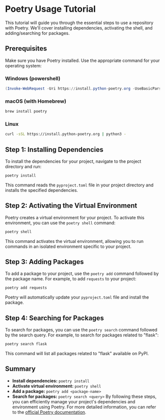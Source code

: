 # Poetry Usage Tutorial

This tutorial will guide you through the essential steps to use a repository with Poetry. We'll cover installing dependencies, activating the shell, and adding/searching for packages.

## Prerequisites

Make sure you have Poetry installed. Use the appropriate command for your operating system:

### Windows (powershell)

```powershell
(Invoke-WebRequest -Uri https://install.python-poetry.org -UseBasicParsing).Content | python -
```

### macOS (with Homebrew)

```bash
brew install poetry
```

### Linux

```bash
curl -sSL https://install.python-poetry.org | python3 -
```

## Step 1: Installing Dependencies

To install the dependencies for your project, navigate to the project directory and run:

```bash
poetry install
```

This command reads the `pyproject.toml` file in your project directory and installs the specified dependencies.

## Step 2: Activating the Virtual Environment

Poetry creates a virtual environment for your project. To activate this environment, you can use the `poetry shell` command:

```bash
poetry shell
```

This command activates the virtual environment, allowing you to run commands in an isolated environment specific to your project.

## Step 3: Adding Packages

To add a package to your project, use the `poetry add` command followed by the package name. For example, to add `requests` to your project:

```bash
poetry add requests
```

Poetry will automatically update your `pyproject.toml` file and install the package.

## Step 4: Searching for Packages

To search for packages, you can use the `poetry search` command followed by the search query. For example, to search for packages related to "flask":

```bash
poetry search flask
```

This command will list all packages related to "flask" available on PyPI.
## Summary
- **Install dependencies:** `poetry install`
- **Activate virtual environment:** `poetry shell`
- **Add a package:** `poetry add <package-name>`
- **Search for packages:** `poetry search <query>`
By following these steps, you can efficiently manage your project's dependencies and environment using Poetry. For more detailed information, you can refer to the [official Poetry documentation](https://python-poetry.org/docs/).

